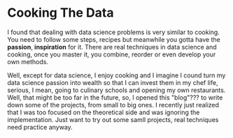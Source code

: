 # Cooking The Data

I found that dealing with data science problems is very similar to cooking. You need to follow some steps, recipes but meanwhile
you gotta have the **passion**, **inspiration** for it. There are real techniques in data science and cooking, once you master it,
you combine, reorder or even develop your own methods.

Well, except for data science, I enjoy cooking and I imagine I cound turn my data science passion into wealth so that I can invest them
in my chef life, serious, I mean, going to culinary schools and opening my own restaurants. Well, that might be too far in the future, so,
I opened this "blog"??? to write down some of the projects, from small to big ones. I recently just realized that I was too focused on the
theoretical side and was ignoring the implementation. Just want to try out some samll projects, real techniques need practice anyway.

